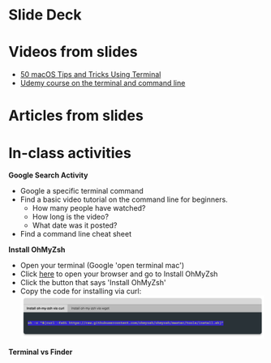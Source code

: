 # Slide Deck

# Videos from slides
  - [50 macOS Tips and Tricks Using Terminal](https://www.youtube.com/watch?v=qOrlYzqXPa8)
  - [Udemy course on the terminal and command line](https://anniecannons.udemy.com/course/git-github-practical-guide/learn/lecture/27550942?isDefaultPlaying=#overview)


# Articles from slides

# In-class activities
**Google Search Activity**
- Google a specific terminal command
- Find a basic video tutorial on the command line for beginners. 
  - How many people have watched?
  - How long is the video?
  - What date was it posted?
- Find a command line cheat sheet

**Install OhMyZsh**
 - Open your terminal (Google 'open terminal mac')
 - Click [here](https://ohmyz.sh/#install) to open your browser and go to Install OhMyZsh
 - Click the button that says 'Install OhMyZsh'
 - Copy the code for installing via curl:
 ![shows the line of code needed to install in the terminal](../assets/install-zsh.png)

 **Terminal vs Finder**

